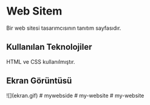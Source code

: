 <h1>Web Sitem</h1>
Bir web sitesi tasarımcısının tanıtım sayfasıdır.
<h2>Kullanılan Teknolojiler</h2>
HTML ve CSS kullanılmıştır.
<h2>Ekran Görüntüsü</h2>
![](ekran.gif)
# mywebside
# my-website
# my-website
